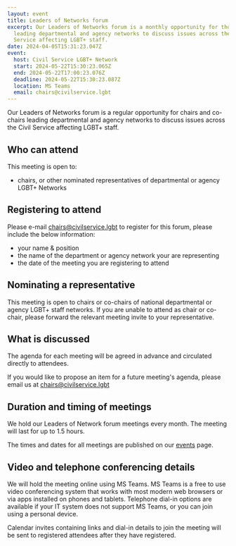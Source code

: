```yaml
---
layout: event
title: Leaders of Networks forum
excerpt: Our Leaders of Networks forum is a monthly opportunity for those
  leading departmental and agency networks to discuss issues across the Civil
  Service affecting LGBT+ staff.
date: 2024-04-05T15:31:23.047Z
event:
  host: Civil Service LGBT+ Network
  start: 2024-05-22T15:30:23.065Z
  end: 2024-05-22T17:00:23.076Z
  deadline: 2024-05-22T15:30:23.087Z
  location: MS Teams
  email: chairs@civilservice.lgbt
---
```

Our Leaders of Networks forum is a regular opportunity for chairs and co-chairs leading departmental and agency networks to discuss issues across the Civil Service affecting LGBT+ staff.

## Who can attend

This meeting is open to:

* chairs, or other nominated representatives of departmental or agency LGBT+ Networks

## Registering to attend

Please e-mail [chairs@civilservice.lgbt](mailto:chairs@civilservice.lgbt) to register for this forum, please include the below information:

* your name & position
* the name of the department or agency network your are representing
* the date of the meeting you are registering to attend

## Nominating a representative

This meeting is open to chairs or co-chairs of national departmental or agency LGBT+ staff networks. If you are unable to attend as chair or co-chair, please forward the relevant meeting invite to your representative. 

## What is discussed

The agenda for each meeting will be agreed in advance and circulated directly to attendees.

If you would like to propose an item for a future meeting's agenda, please email us at [chairs@civilservice.lgbt](mailto:chairs@civilservice.lgbt)

## Duration and timing of meetings

We hold our Leaders of Network forum meetings every month. The meeting will last for up to 1.5 hours.

The times and dates for all meetings are published on our [events](/events) page.

## Video and telephone conferencing details

We will hold the meeting online using MS Teams. MS Teams is a free to use video conferencing system that works with most modern web browsers or via apps installed on phones and tablets. Telephone dial-in options are available if your IT system does not support MS Teams, or you can join using a personal device.

Calendar invites containing links and dial-in details to join the meeting will be sent to registered attendees after they have registered.